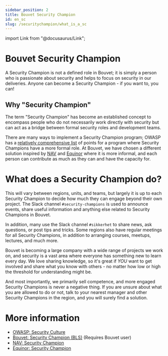 ```yaml
---
sidebar_position: 2
title: Bouvet Security Champion
id: en_sc
slug: /securitychampion/what_is_a_sc
---
```

import Link from "@docusaurus/Link";

# Bouvet Security Champion

A Security Champion is not a defined role in Bouvet; it is simply a person who is passionate about security and helps to focus on security in our deliveries. Anyone can become a Security Champion - if you want to, you can!

## Why "Security Champion"

The term "Security Champion" has become an established concept to encompass people who do not necessarily work directly with security but can act as a bridge between formal security roles and development teams.

There are many ways to implement a Security Champion program; OWASP has a [relatively comprehensive list](https://owasp.org/www-project-security-culture/stable/4-Security_Champions/) of points for a program where Security Champions have a more formal role. At Bouvet, we have chosen a different solution inspired by [NAV](https://sikkerhet.nav.no/docs/bli-security-champion/) and [Equinor](https://equinor.github.io/appsec/security-champion/) where it is more informal, and each person can contribute as much as they can and have the capacity for.

# What does a Security Champion do?

This will vary between regions, units, and teams, but largely it is up to each Security Champion to decide how much they can engage beyond their own project. The Slack channel ```#security-champions``` is used to announce events, share useful information and anything else related to Security Champions in Bouvet.  


In addition, many use the Slack channel `#sikkerhet` to share news, ask questions, or post tips and tricks. Some regions also have regular meetings for all Security Champions, in addition to arranging courses, meetups, lectures, and much more.

Bouvet is becoming a large company with a wide range of projects we work on, and security is a vast area where everyone has something new to learn every day. We love sharing knowledge, so it's great if _YOU_ want to get involved and share what you know with others - no matter how low or high the threshold for understanding might be.

And most importantly, we primarily sell competence, and more engaged Security Champions is never a negative thing. If you are unsure about what you are allowed to do or not, talk to your nearest manager and other Security Champions in the region, and you will surely find a solution.

# More information
* [OWASP: Security Culture](https://owasp.org/www-project-security-culture/stable/4-Security_Champions/)
* [Bouvet: Security Champion (BLS)](https://wiki.bouvet.no/display/BLS/Security+Champion) (Requires Bouvet user)
* [NAV: Security Champion](https://sikkerhet.nav.no/docs/bli-security-champion/)
* [Equinor: Security Champion](https://equinor.github.io/appsec/security-champion/)
